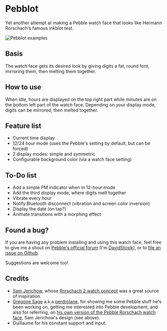 # Pebblot

Yet another attempt at making a Pebble watch face that looks like Hermann
Rorschach's famous inkblot test.

![Pebblot
examples](https://github.com/dstosik/pebble-rorschach/blob/master/design/examples/tests.png)

## Basis

The watch face gets its desired look by giving digits a fat, round font,
mirroring them, then melting them together.

## How to use

When idle, hours are displayed on the top right part while minutes are on the
bottom left part of the watch face. Depending on your display mode, digits can be
mirrored, then melted together.

## Feature list

 - Current time display
 - 12/24 hour mode (uses the Pebble's setting by default, but can be forced)
 - 2 display modes: simple and symmetric
 - Configurable background color (via a watch face setting)

## To-Do list

 - Add a simple PM indicator when in 12-hour mode
 - Add the third display mode, where digits melt together
 - Vibrate every hour
 - Notify Bluetooth disconnect (vibration and screen color inversion)
 - Display the date (on tap?)
 - Animate transitions with a morphing effect

## Found a bug?

If you are having any problem installing and using this watch face, feel free to
give me a shout on [Pebble's official forum](http://forums.getpebble.com)
(I'm [DavidStosik](http://forums.getpebble.com/profile/77675/DavidStosik)), or
to [file an issue on Github](https://github.com/dstosik/pebble-rorschach/issues).

Suggestions are welcome too!

## Credits

 - [Sam Jerichow](https://www.facebook.com/futurewatches), whose [Rorschach 2 watch
concept](http://blog.tokyoflash.com/2013/03/14/rorschach-2-e-paper-watch-update/)
was a great source of inspiration.
 - [Grégoire Sage](https://github.com/gregoiresage) a.k.a
[perdrolane](http://forums.getpebble.com/profile/6493/pedrolane), for showing
me some Pebble stuff he's been working on, getting me interested into Pebble
development, and also for referring, on [his own version of the Pebble Rorschach
watch face](https://apps.getpebble.com/applications/53470aa9b0b1d3469e00012d),
Sam Jerichow's design (see above).
 - Guillaume for his constant support and input.
